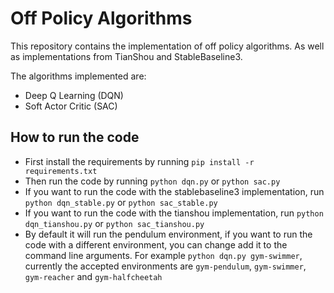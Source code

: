 # Off Policy Algorithms
This repository contains the implementation of off policy algorithms. As well as implementations from TianShou and StableBaseline3.

The algorithms implemented are:
- Deep Q Learning (DQN)
- Soft Actor Critic (SAC)

## How to run the code
- First install the requirements by running `pip install -r requirements.txt`
- Then run the code by running `python dqn.py` or `python sac.py`
- If you want to run the code with the stablebaseline3 implementation, run `python dqn_stable.py` or `python sac_stable.py`
- If you want to run the code with the tianshou implementation, run `python dqn_tianshou.py` or `python sac_tianshou.py`
- By default it will run the pendulum environment, if you want to run the code with a different environment, you can change add it to the command line arguments. For example `python dqn.py gym-swimmer`, currently the accepted environments are `gym-pendulum`, `gym-swimmer`, `gym-reacher` and `gym-halfcheetah`
